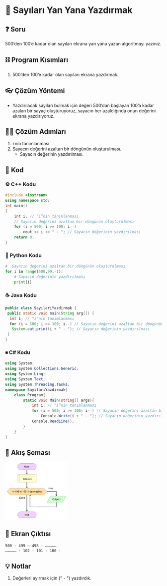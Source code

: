 # 🔢 Sayıları Yan Yana Yazdırmak

<!-- ----------------------------- Soru ----------------------------------- -->

## ❓ Soru
500’den 100’e kadar olan sayıları ekrana yan yana yazan algoritmayı yazınız.

<!-- ----------------------------- Program Kısımları ----------------------------------- -->

## ⛓ Program Kısımları
1. 500’den 100’e kadar olan sayıları ekrana yazdırmak.

<!-- ----------------------------- Çözüm Yöntemi ----------------------------------- -->

## 👓 Çözüm Yöntemi 
- Yazdırılacak sayıları bulmak için değeri 500’dan başlayan 100’a kadar azalan bir sayaç oluşturuyoruz, sayacın her azaldığında onun değerini ekrana yazdırıyoruz.

<!-- ----------------------------- Çözüm Adımları ----------------------------------- -->

## 👩‍🔧 Çözüm Adımları
1. `i`nin tanımlanması.
2. Sayacın değerini azaltan bir döngünün oluşturulması.
   * Sayacın değerinin yazdırılması.

<!-- ----------------------------- Kodlar ----------------------------------- -->

## 🤖 Kod

[//]: ------------------------------------------------------------------------------
<!-- ----------------------------- C++ Kodu ----------------------------------- -->
[//]: ------------------------------------------------------------------------------

### ⚙ C++ Kodu

```c++
#include <iostream>
using namespace std;
int main()
{
    int i; // “i”nin tanımlanması
    // Sayacın değerini azaltan bir döngünün oluşturulması
    for (i = 500; i >= 100; i--) 
        cout << i << " - "; // Sayacın değerinin yazdırılması
    return 0;
}
```

[//]: ------------------------------------------------------------------------------
<!-- ----------------------------- Python Kodu ----------------------------------- -->
[//]: ------------------------------------------------------------------------------

### 🐍 Python Kodu

```py
#  Sayacın değerini azaltan bir döngünün oluşturulması
for i in range(500,99,-1):
    # Sayacın değerinin yazdırılması
    print(i)
```

[//]: ------------------------------------------------------------------------------
<!-- ----------------------------- Java Kodu ----------------------------------- -->
[//]: ------------------------------------------------------------------------------

### ☕ Java Kodu

```java
public class SayilariYazdirmak {
 public static void main(String arg[]) {
  int i; // “i”nin tanımlanması
  for (i = 500; i >= 100; i--) // Sayacın değerini azaltan bir döngünün oluşturulması
   System.out.print(i + " - "); // Sayacın değerinin yazdırılması
 }
}
```

[//]: ------------------------------------------------------------------------------
<!-- ----------------------------- C# Kodu ----------------------------------- -->
[//]: ------------------------------------------------------------------------------

### ⏹ C# Kodu

```cs
using System;
using System.Collections.Generic;
using System.Linq;
using System.Text;
using System.Threading.Tasks;
namespace SayilariYazdirmak{
    class Program{
        static void Main(string[] args){
            int i; // “i”nin tanımlanması
            for (i = 500; i >= 100; i--) // Sayacın değerini azaltan bir döngünün oluşturulması
                Console.Write(i + " - "); // Sayacın değerinin yazdırılması
            Console.ReadLine();
        }
    }
}

```


<!-- ----------------------------- Akış Şeması ----------------------------------- -->

## 🧩 Akış Şeması

<img src="./SayilariYazdirmakSema.png" width="200"  />

<!-- ----------------------------- Ekran Çıktısı ----------------------------------- -->

## 🎉 Ekran Çıktısı

```
500 - 499 – 498 - …………… 
…………… - 102 - 101 - 100 -
```

<!-- ----------------------------- Notlar ----------------------------------- -->

## 💡 Notlar 
1. Değerleri ayırmak için (" - ") yazdırdık.

